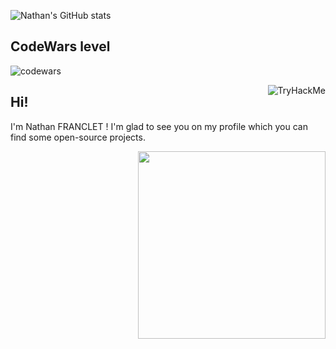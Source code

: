 ![Nathan's GitHub stats](https://github-readme-stats.vercel.app/api?username=NathanFranclet&show_icons=true&theme=midnight-red)
## CodeWars level
![codewars](https://www.codewars.com/users/NathanFranclet/badges/large)

<img align='right' src="https://tryhackme-badges.s3.amazonaws.com/NathanFR.png" alt="TryHackMe">

## Hi!
I'm Nathan FRANCLET ! I'm glad to see you on my profile which you can find some open-source projects.

<img align='right' src="https://discord.c99.nl/widget/theme-4/595715093581266994.png" width="300">
